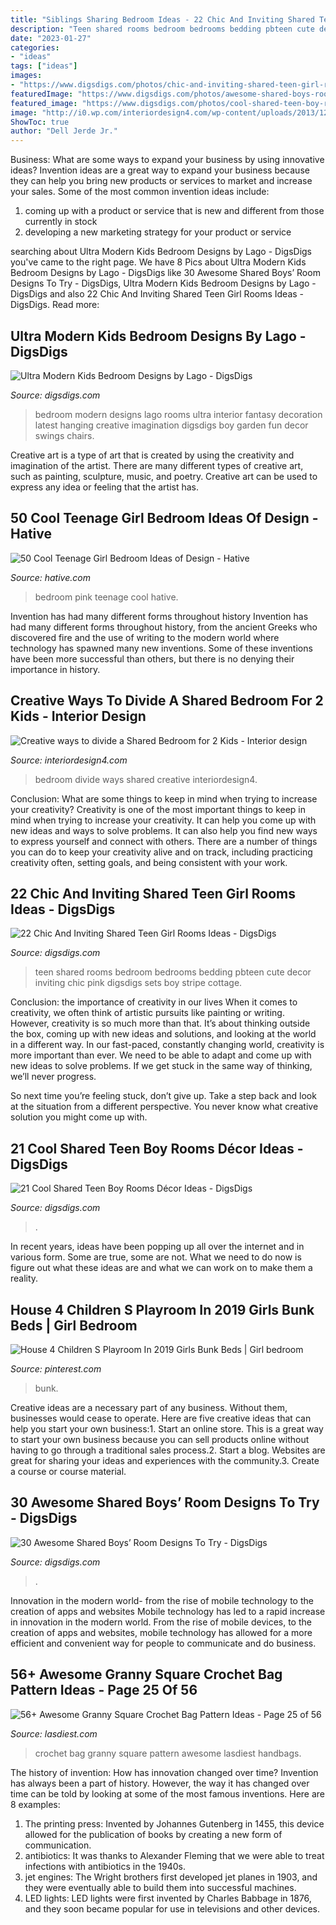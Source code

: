 ```yaml
---
title: "Siblings Sharing Bedroom Ideas - 22 Chic And Inviting Shared Teen Girl Rooms Ideas"
description: "Teen shared rooms bedroom bedrooms bedding pbteen cute decor inviting chic pink digsdigs sets boy stripe cottage"
date: "2023-01-27"
categories:
- "ideas"
tags: ["ideas"]
images:
- "https://www.digsdigs.com/photos/chic-and-inviting-shared-teen-girl-rooms-ideas-2.jpg"
featuredImage: "https://www.digsdigs.com/photos/awesome-shared-boys-room-designs-to-try-19.jpg"
featured_image: "https://www.digsdigs.com/photos/cool-shared-teen-boy-rooms-decor-ideas-1.jpg"
image: "http://i0.wp.com/interiordesign4.com/wp-content/uploads/2013/12/Creative-ways-to-divide-a-Shared-Bedroom-for-2-Kids-1.jpg?fit=550%2C1050"
ShowToc: true
author: "Dell Jerde Jr."
---
```



Business: What are some ways to expand your business by using innovative ideas?
Invention ideas are a great way to expand your business because they can help you bring new products or services to market and increase your sales. Some of the most common invention ideas include:
1. coming up with a product or service that is new and different from those currently in stock
2. developing a new marketing strategy for your product or service

	

		
searching about Ultra Modern Kids Bedroom Designs by Lago - DigsDigs you've came to the right page. We have 8 Pics about Ultra Modern Kids Bedroom Designs by Lago - DigsDigs like 30 Awesome Shared Boys’ Room Designs To Try - DigsDigs, Ultra Modern Kids Bedroom Designs by Lago - DigsDigs and also 22 Chic And Inviting Shared Teen Girl Rooms Ideas - DigsDigs. Read more:
		
    
## Ultra Modern Kids Bedroom Designs By Lago - DigsDigs

<img loading=lazy src="https://www.digsdigs.com/photos/modern-kids-bedroom-design-by-lago.jpg" onerror="this.onerror=null;this.src='https://tse1.mm.bing.net/th?id=OIP.wH3OlxlaowEmqomufkY68wHaDP&amp;pid=15.1';" alt="Ultra Modern Kids Bedroom Designs by Lago - DigsDigs">

_Source: digsdigs.com_

>bedroom modern designs lago rooms ultra interior fantasy decoration latest hanging creative imagination digsdigs boy garden fun decor swings chairs. 

	

Creative art is a type of art that is created by using the creativity and imagination of the artist. There are many different types of creative art, such as painting, sculpture, music, and poetry. Creative art can be used to express any idea or feeling that the artist has.

    
## 50 Cool Teenage Girl Bedroom Ideas Of Design - Hative

<img loading=lazy src="https://hative.com/wp-content/uploads/2013/07/pink-girl-bedroom-2807.jpg" onerror="this.onerror=null;this.src='https://tse3.mm.bing.net/th?id=OIP.AN4IlKbTwF8zyqQp-cWE3gHaLH&amp;pid=15.1';" alt="50 Cool Teenage Girl Bedroom Ideas of Design - Hative">

_Source: hative.com_

>bedroom pink teenage cool hative. 

	

Invention has had many different forms throughout history
Invention has had many different forms throughout history, from the ancient Greeks who discovered fire and the use of writing to the modern world where technology has spawned many new inventions. Some of these inventions have been more successful than others, but there is no denying their importance in history.

    
## Creative Ways To Divide A Shared Bedroom For 2 Kids - Interior Design

<img loading=lazy src="http://i0.wp.com/interiordesign4.com/wp-content/uploads/2013/12/Creative-ways-to-divide-a-Shared-Bedroom-for-2-Kids-1.jpg?fit=550%2C1050" onerror="this.onerror=null;this.src='https://tse3.mm.bing.net/th?id=OIP.A0sxoQcieaNYmUu1EqpYdwHaOI&amp;pid=15.1';" alt="Creative ways to divide a Shared Bedroom for 2 Kids - Interior design">

_Source: interiordesign4.com_

>bedroom divide ways shared creative interiordesign4. 

	

Conclusion: What are some things to keep in mind when trying to increase your creativity?
Creativity is one of the most important things to keep in mind when trying to increase your creativity. It can help you come up with new ideas and ways to solve problems. It can also help you find new ways to express yourself and connect with others. There are a number of things you can do to keep your creativity alive and on track, including practicing creativity often, setting goals, and being consistent with your work.

    
## 22 Chic And Inviting Shared Teen Girl Rooms Ideas - DigsDigs

<img loading=lazy src="https://www.digsdigs.com/photos/chic-and-inviting-shared-teen-girl-rooms-ideas-2.jpg" onerror="this.onerror=null;this.src='https://tse3.mm.bing.net/th?id=OIP.iwBczI0k2eWBWLtpwpPhkgHaHa&amp;pid=15.1';" alt="22 Chic And Inviting Shared Teen Girl Rooms Ideas - DigsDigs">

_Source: digsdigs.com_

>teen shared rooms bedroom bedrooms bedding pbteen cute decor inviting chic pink digsdigs sets boy stripe cottage. 

	

Conclusion: the importance of creativity in our lives
When it comes to creativity, we often think of artistic pursuits like painting or writing.  However, creativity is so much more than that. It’s about thinking outside the box, coming up with new ideas and solutions, and looking at the world in a different way.
In our fast-paced, constantly changing world, creativity is more important than ever. We need to be able to adapt and come up with new ideas to solve problems. If we get stuck in the same way of thinking, we’ll never progress.

So next time you’re feeling stuck, don’t give up. Take a step back and look at the situation from a different perspective. You never know what creative solution you might come up with.

    
## 21 Cool Shared Teen Boy Rooms Décor Ideas - DigsDigs

<img loading=lazy src="https://www.digsdigs.com/photos/cool-shared-teen-boy-rooms-decor-ideas-1.jpg" onerror="this.onerror=null;this.src='https://tse1.mm.bing.net/th?id=OIP.tBFWMzvjAI4siFnX_akvFQAAAA&amp;pid=15.1';" alt="21 Cool Shared Teen Boy Rooms Décor Ideas - DigsDigs">

_Source: digsdigs.com_

>. 

	

In recent years, ideas have been popping up all over the internet and in various form. Some are true, some are not. What we need to do now is figure out what these ideas are and what we can work on to make them a reality.

    
## House 4 Children S Playroom In 2019 Girls Bunk Beds | Girl Bedroom

<img loading=lazy src="https://i.pinimg.com/736x/08/2f/a8/082fa8e0c10cf399f82239ffa87b8f14.jpg" onerror="this.onerror=null;this.src='https://tse1.mm.bing.net/th?id=OIP.-C870X2i-k4H973QBXEs1AHaJ3&amp;pid=15.1';" alt="House 4 Children S Playroom In 2019 Girls Bunk Beds | Girl bedroom">

_Source: pinterest.com_

>bunk. 

	

Creative ideas are a necessary part of any business. Without them, businesses would cease to operate. Here are five creative ideas that can help you start your own business:1. Start an online store. This is a great way to start your own business because you can sell products online without having to go through a traditional sales process.2. Start a blog. Websites are great for sharing your ideas and experiences with the community.3. Create a course or course material.

    
## 30 Awesome Shared Boys’ Room Designs To Try - DigsDigs

<img loading=lazy src="https://www.digsdigs.com/photos/awesome-shared-boys-room-designs-to-try-19.jpg" onerror="this.onerror=null;this.src='https://tse1.mm.bing.net/th?id=OIP.F91SduqCaq8U1ZHvXaIDuAHaHa&amp;pid=15.1';" alt="30 Awesome Shared Boys’ Room Designs To Try - DigsDigs">

_Source: digsdigs.com_

>. 

	

Innovation in the modern world- from the rise of mobile technology to the creation of apps and websites
Mobile technology has led to a rapid increase in innovation in the modern world. From the rise of mobile devices, to the creation of apps and websites, mobile technology has allowed for a more efficient and convenient way for people to communicate and do business.

    
## 56+ Awesome Granny Square Crochet Bag Pattern Ideas - Page 25 Of 56

<img loading=lazy src="https://www.lasdiest.com/wp-content/uploads/2019/05/9b0731080b8689fc1f4b3ebe0a3d0e24-bag-crochet-crochet-handbags-e1557535134812.jpg" onerror="this.onerror=null;this.src='https://tse3.mm.bing.net/th?id=OIP.mSU2q5Gcmrj8rXm_f_RZOwHaLw&amp;pid=15.1';" alt="56+ Awesome Granny Square Crochet Bag Pattern Ideas - Page 25 of 56">

_Source: lasdiest.com_

>crochet bag granny square pattern awesome lasdiest handbags. 

	

The history of invention: How has innovation changed over time?
Invention has always been a part of history. However, the way it has changed over time can be told by looking at some of the most famous inventions. Here are 8 examples:
1. The printing press: Invented by Johannes Gutenberg in 1455, this device allowed for the publication of books by creating a new form of communication.
2. antibiotics: It was thanks to Alexander Fleming that we were able to treat infections with antibiotics in the 1940s.
3. jet engines: The Wright brothers first developed jet planes in 1903, and they were eventually able to build them into successful machines.
4. LED lights: LED lights were first invented by Charles Babbage in 1876, and they soon became popular for use in televisions and other devices.

